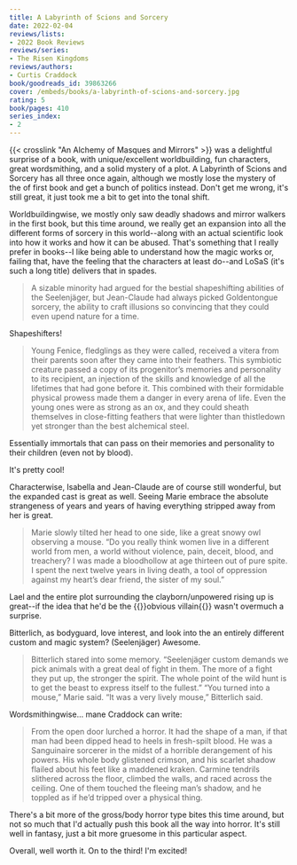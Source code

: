 ```yaml
---
title: A Labyrinth of Scions and Sorcery
date: 2022-02-04
reviews/lists:
- 2022 Book Reviews
reviews/series:
- The Risen Kingdoms
reviews/authors:
- Curtis Craddock
book/goodreads_id: 39863266
cover: /embeds/books/a-labyrinth-of-scions-and-sorcery.jpg
rating: 5
book/pages: 410
series_index:
- 2
---
```

{{< crosslink "An Alchemy of Masques and Mirrors" >}} was a delightful surprise of a book, with unique/excellent worldbuilding, fun characters, great wordsmithing, and a solid mystery of a plot. A Labyrinth of Scions and Sorcery has all three once again, although we mostly lose the mystery of the of first book and get a bunch of politics instead. Don't get me wrong, it's still great, it just took me a bit to get into the tonal shift. 

Worldbuildingwise, we mostly only saw deadly shadows and mirror walkers in the first book, but this time around, we really get an expansion into all the different forms of sorcery in this world--along with an actual scientific look into how it works and how it can be abused. That's something that I really prefer in books--I like being able to understand how the magic works or, failing that, have the feeling that the characters at least do--and LoSaS (it's such a long title) delivers that in spades. 

> A sizable minority had argued for the bestial shapeshifting abilities of the Seelenjäger, but Jean-Claude had always picked Goldentongue sorcery, the ability to craft illusions so convincing that they could even upend nature for a time.

Shapeshifters!

> Young Fenice, fledglings as they were called, received a vitera from their parents soon after they came into their feathers. This symbiotic creature passed a copy of its progenitor’s memories and personality to its recipient, an injection of the skills and knowledge of all the lifetimes that had gone before it. This combined with their formidable physical prowess made them a danger in every arena of life. Even the young ones were as strong as an ox, and they could sheath themselves in close-fitting feathers that were lighter than thistledown yet stronger than the best alchemical steel.

Essentially immortals that can pass on their memories and personality to their children (even not by blood). 

It's pretty cool! 

Characterwise, Isabella and Jean-Claude are of course still wonderful, but the expanded cast is great as well. Seeing Marie embrace the absolute strangeness of years and years of having everything stripped away from her is great.


> Marie slowly tilted her head to one side, like a great snowy owl observing a mouse. “Do you really think women live in a different world from men, a world without violence, pain, deceit, blood, and treachery? I was made a bloodhollow at age thirteen out of pure spite. I spent the next twelve years in living death, a tool of oppression against my heart’s dear friend, the sister of my soul.”

Lael and the entire plot surrounding the clayborn/unpowered rising up is great--if the idea that he'd be the {{<spoiler>}}obvious villain{{</spoiler>}} wasn't overmuch a surprise. 

Bitterlich, as bodyguard, love interest, and look into the an entirely different custom and magic system? (Seelenjäger) Awesome. 

> Bitterlich stared into some memory. “Seelenjäger custom demands we pick animals with a great deal of fight in them. The more of a fight they put up, the stronger the spirit. The whole point of the wild hunt is to get the beast to express itself to the fullest.” “You turned into a mouse,” Marie said. “It was a very lively mouse,” Bitterlich said.

Wordsmithingwise... mane Craddock can write:

> From the open door lurched a horror. It had the shape of a man, if that man had been dipped head to heels in fresh-spilt blood. He was a Sanguinaire sorcerer in the midst of a horrible derangement of his powers. His whole body glistened crimson, and his scarlet shadow flailed about his feet like a maddened kraken. Carmine tendrils slithered across the floor, climbed the walls, and raced across the ceiling. One of them touched the fleeing man’s shadow, and he toppled as if he’d tripped over a physical thing.

There's a bit more of the gross/body horror type bites this time around, but not so much that I'd actually push this book all the way into horror. It's still well in fantasy, just a bit more gruesome in this particular aspect. 

Overall, well worth it. On to the third! I'm excited!